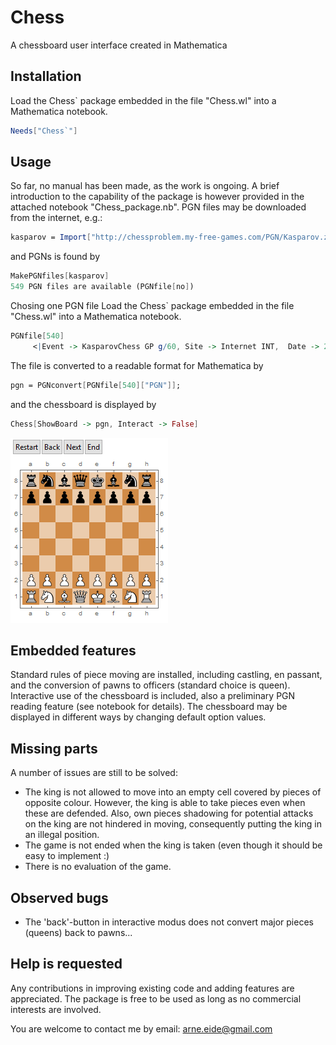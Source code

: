 # Chess
A chessboard user interface created in Mathematica

## Installation
Load the Chess` package embedded in the file "Chess.wl" into a Mathematica notebook.
```mathematica
Needs["Chess`"]
```
## Usage
So far, no manual has been made, as the work is ongoing. A brief introduction to the capability of the package is however provided in the attached notebook "Chess_package.nb".
PGN files may be downloaded from the internet, e.g.:
```mathematica
kasparov = Import["http://chessproblem.my-free-games.com/PGN/Kasparov.zip", "*.pgn"][[1]];
```
and PGNs is found by
```mathematica
MakePGNfiles[kasparov]
549 PGN files are available (PGNfile[no])
```
Chosing one PGN file
Load the Chess` package embedded in the file "Chess.wl" into a Mathematica notebook.
```mathematica
PGNfile[540]
     <|Event -> KasparovChess GP g/60, Site -> Internet INT,  Date -> 2000.02.13, Round -> 2.2, White -> Van Wely, Loek, Black -> Kasparov, Gary,  Result -> 0-1, WhiteElo -> 2646, BlackElo -> 2851,  ECO -> D46k, EventDate -> 2000.02.09,  PGN -> {1.d4, Nf6, 2.Nf3, d5, 3.c4, e6, 4.Nc3, c6,  5.e3, Nbd7, 6.Qc2, Bd6, 7.Bd3, O-O, 8.O-O, dxc4,  9.Bxc4, a6, 10.a4, c5, 11.Rd1, Qc7, 12.Ne4, Nxe4,  13.Qxe4, Nf6, 14.Qh4, cxd4, 15., Bd3, h6, 16.e4,  Nd7, 17.Bxh6, gxh6, 18.Rac1, Qd8, 19.Qxh6, Qf6,  20.Qxf6, Nxf6, 21.e5, Be7, 22.exf6, Bxf6, 23.Be4,  Rd8, 24.g4, Rb8, 25.g5, Bh8, 26.Ne1, Bd7, 27.a5,  Ba4, 28., Rd2, d3, 29.Rxd3, Bb5, 30.Rxd8+, Rxd8,  31.Nf3, Bxb2, 32.Rc7, Ba3, 33.Rxb7, Rd1+, 34., Kg2, Bd6, 35.Kh3, Rc1, 36.Nd4, Bf1+, 37.Bg2, Rc3+,  38.f3, Bd3, 39.Rb3, Rxb3, 40.Nxb3, Bb4, 41.f4, Bc4, 42.Nd4, Bxa5, 43.f5, Bc3, 44.Nc6, a5, 45.Nxa5,  Bxa5, 46.Be4, Bd5, 47., Bd3, Bc7, 48.f6, Bf4,  49.Kg4, Bxh2, 50.g6, e5, 51.Kf5, Be6+, 52.Kg5,  Bf4+, 53.Kh5, Bd5, 54.Kg4, fxg6, 55.Bxg6, Be6+,  56.Kf3, Bg5}|>
```
The file is converted to a readable format for Mathematica by
```mathematica
pgn = PGNconvert[PGNfile[540]["PGN"]];
```
and the chessboard is displayed by
```mathematica
Chess[ShowBoard -> pgn, Interact -> False]
```
![example1](Graphics/chess1.png)

## Embedded features
Standard rules of piece moving are installed, including castling, en passant, and the conversion of pawns to officers (standard choice is queen).
Interactive use of the chessboard is included, also a preliminary PGN reading feature (see notebook for details). The chessboard may be displayed in different ways by changing default option values.

## Missing parts
A number of issues are still to be solved:

- The king is not allowed to move into an empty cell covered by pieces of opposite colour. However, the king is able to take pieces even when these are defended. Also, own pieces shadowing for potential attacks on the king are not hindered in moving, consequently putting the king in an illegal position.
- The game is not ended when the king is taken (even though it should be easy to implement :)
- There is no evaluation of the game.

## Observed bugs
- The 'back'-button in interactive modus does not convert major pieces (queens) back to pawns...

## Help is requested
Any contributions in improving existing code and adding features are appreciated. The package is free to be used as long as no commercial interests are involved.

You are welcome to contact me by email: arne.eide@gmail.com
